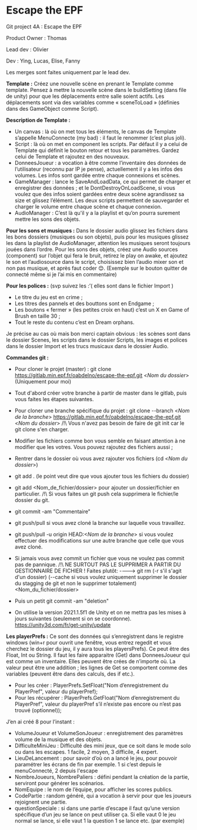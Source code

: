 # Escape the EPF

Git project 4A : Escape the EPF

Product Owner : Thomas 

Lead dev : Olivier

Dev : Ying, Lucas, Elise, Fanny 

Les merges sont faites uniquement par le lead dev.

**Template :**
Créez une nouvelle scène en prenant le Template comme template.
Pensez à mettre la nouvelle scène dans le buildSetting (dans file de unity) pour que les déplacements entre salle soient actifs. Les déplacements sont via des variables comme « sceneToLoad » (définies dans des GameObject comme Script).

**Description de Template :**
- Un canvas : là où on met tous les éléments, le canvas de Template s’appelle MenuConnecte (my bad) : il faut le renommer (c’est plus joli).
- Script : là où on met en component les scripts. Par défaut il y a celui de Template qui définit le bouton retour et tous les paramètres. Gardez celui de Template et rajoutez en des nouveaux.
- DonneesJoueur : a vocation à être comme l’inventaire des données de l’utilisateur (reconnu par IP je pense), actuellement il y a les infos des volumes. Les infos sont gardée entre chaque connexions et scènes.
- GameManager : lance le SaveAndLoadData, ce qui permet de charger et enregistrer des données ; et le DontDestroyOnLoadScene, si vous voulez que des infos soient gardées entre deux scène agrandissez sa size et glissez l’élément. Les deux scripts permettent de sauvegarder et charger le volume entre chaque scène et chaque connexion.
- AudioManager : C’est là qu'il y a la playlist et qu’on pourra surement mettre les sons des objets.

**Pour les sons et musiques :**
Dans le dossier audio glissez les fichiers dans les bons dossiers (musiques ou son objets), puis pour les musiques glissez les dans la playlist de AudioManager, attention les musiques seront toujours jouées dans l’ordre. Pour les sons des objets, créez une Audio sources (component) sur l’objet qui fera le bruit, retirez le play on awake, et ajoutez le son et l’audiosource dans le script, choisissez bien l’audio mixer son et non pas musique, et après faut coder 😊. (Exemple sur le bouton quitter de connecté même si je l’ai mis en commentaire)

**Pour les polices :** (svp suivez les :’( elles sont dans le fichier Import )
- Le titre du jeu est en crime ;
- Les titres des pannels et des bouttons sont en Endgame ;
- Les boutons « fermer » (les petites croix en haut) c’est un X en Game of Brush en taille 30 ;
- Tout le reste du contenu c’est en Dream orphans.

Je précise au cas où mais bon merci captain obvious : les scènes sont dans le dossier Scenes, les scripts dans le dossier Scripts, les images et polices dans le dossier Import et les trucs musicaux dans le dossier Audio.

**Commandes git :**
- Pour cloner le projet (master) : git clone https://gitlab.min.epf.fr/oabdelno/escape-the-epf.git <_Nom du dossier_> (Uniquement pour moi)
- Tout d'abord créer votre branche à partir de master dans le gitlab, puis vous faites les étapes suivantes.
- Pour cloner une branche spécifique du projet : git clone --branch <_Nom de la branche_> https://gitlab.min.epf.fr/oabdelno/escape-the-epf.git <_Nom du dossier_>
/!\ Vous n'avez pas besoin de faire de git init car le git clone s'en charger. 
- Modifier les fichiers comme bon vous semble en faisant attention à ne modifier que les votres. Vous pouvez rajoutez des fichiers aussi ; 
- Rentrer dans le dossier où vous avez rajouter vos fichiers (cd <_Nom du dossier_>)
- git add . (le point veut dire que vous ajouter tous les fichiers du dossier)
- git add <Nom_de_fichier/dossier> pour ajouter un dossier/fichier en particulier.
/!\ Si vous faites un git push cela supprimera le fichier/le dossier du git.
- git commit -am "Commentaire"
- git push/pull si vous avez cloné la branche sur laquelle vous travaillez. 
- git push/pull -u origin HEAD:<_Nom de la branche_> si vous voulez effectuer des modifications sur une autre branche que celle que vous avez cloné.
- Si jamais vous avez commit un fichier que vous ne voulez pas commit pas de pannique. /!\ NE SURTOUT PAS LE SUPPRIMER A PARTIR DU GESTIONNAIRE DE FICHIER ! Faites plutôt:
----> git rm (-r s'il s'agit d'un dossier) (--cache si vous voulez uniquement supprimer le dossier du stagging de git et non le supprimer totalement) <Nom_du_fichier/dossier>
- Puis un petit git commit -am "deletion"

- On utilise la version 2021.1.5f1 de Unity et on ne mettra pas les mises à jours suivantes (seulement si on se coordonne). https://unity3d.com/fr/get-unity/update


**Les playerPrefs :**
Ce sont des données qui s’enregistrent dans le registre windows (win+r pour ouvrit une fenêtre, vous entrez regedit et vous cherchez le dossier du jeu, il y aura tous les playersPrefs). Ce peut être des Float, Int ou String. Il faut les faire apparaitre (Get) dans DonneesJoueur qui est comme un inventaire. Elles peuvent être crées de n’importe où.
La valeur peut être une addition ; les lignes de Get se comportent comme des variables (peuvent être dans des calculs, des if etc.).
- Pour les créer : PlayerPrefs.SetFloat("Nom d’enregistrement du PlayerPref", valeur du playerPref);
- Pour les récupérer : PlayerPrefs.GetFloat("Nom d’enregistrement du PlayerPref", valeur du playerPref s’il n’existe pas encore ou n’est pas trouvé (optionnel));

J’en ai créé 8 pour l’instant : 
- VolumeJoueur et VolumeSonJoueur : enregistrement des paramètres volume de la musique et des objets.
- DifficulteMiniJeu : Difficulté des mini jeux, que ce soit dans le mode solo ou dans les escapes. 1 facile, 2 moyen, 3 difficile, 4 expert.
- LieuDeLancement : pour savoir d’où on a lancé le jeu, pour pouvoir paramétrer les écrans de fin par exemple. 1 si c’est depuis le menuConnecté, 2 depuis l'escape
- NombreJoueurs, NombrePaliers : défini pendant la création de la partie, serviront pour générer les scénarios.
- NomEquipe : le nom de l’équipe, pour afficher les scores publics.
- CodePartie : random généré, qui a vocation à servir pour que les joueurs rejoignent une partie.
- questionSpeciale : si dans une partie d’escape il faut qu’une version spécifique d’un jeu se lance on peut utiliser ça. Si elle vaut 0 le jeu normal se lance, si elle vaut 1 la question 1 se lance etc. (par exemple)



